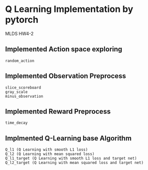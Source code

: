 # Q Learning Implementation by pytorch

MLDS HW4-2

## Implemented Action space exploring

```
random_action
```

## Implemented Observation Preprocess

```
slice_scoreboard
gray_scale
minus_observation
```

## Implemented Reward Preprocess

```
time_decay
```

## Implmented Q-Learning base Algorithm

```
Q_l1 (Q Learning with smooth L1 loss)
Q_l2 (Q Learning with mean squared loss)
Q_l1_target (Q Learning with smooth L1 loss and target net)
Q_l2_target (Q Learning with mean squared loss and target net)
```

